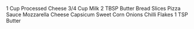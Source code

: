 1 Cup Processed Cheese
3/4 Cup Milk
2 TBSP Butter
Bread Slices 
Pizza Sauce
Mozzarella Cheese 
Capsicum
Sweet Corn
Onions
Chilli Flakes
1 TSP Butter  